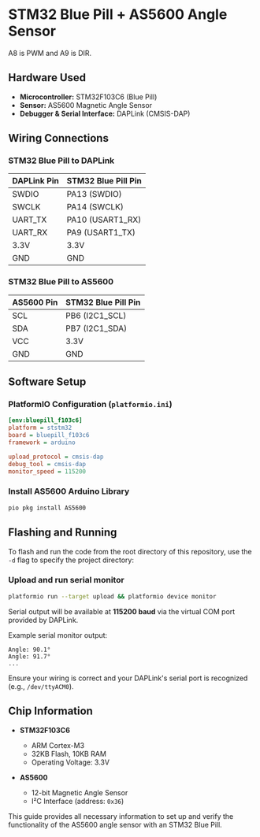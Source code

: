 # STM32 Blue Pill + AS5600 Angle Sensor

A8 is PWM and A9 is DIR.

## Hardware Used

* **Microcontroller:** STM32F103C6 (Blue Pill)
* **Sensor:** AS5600 Magnetic Angle Sensor
* **Debugger & Serial Interface:** DAPLink (CMSIS-DAP)

## Wiring Connections

### STM32 Blue Pill to DAPLink

| DAPLink Pin | STM32 Blue Pill Pin |
| ----------- | ------------------- |
| SWDIO       | PA13 (SWDIO)        |
| SWCLK       | PA14 (SWCLK)        |
| UART\_TX    | PA10 (USART1\_RX)   |
| UART\_RX    | PA9 (USART1\_TX)    |
| 3.3V        | 3.3V                |
| GND         | GND                 |

### STM32 Blue Pill to AS5600

| AS5600 Pin | STM32 Blue Pill Pin |
| ---------- | ------------------- |
| SCL        | PB6 (I2C1\_SCL)     |
| SDA        | PB7 (I2C1\_SDA)     |
| VCC        | 3.3V                |
| GND        | GND                 |

## Software Setup

### PlatformIO Configuration (`platformio.ini`)

```ini
[env:bluepill_f103c6]
platform = ststm32
board = bluepill_f103c6
framework = arduino

upload_protocol = cmsis-dap
debug_tool = cmsis-dap
monitor_speed = 115200
```

### Install AS5600 Arduino Library

```bash
pio pkg install AS5600
```

## Flashing and Running

To flash and run the code from the root directory of this repository, use the `-d` flag to specify the project directory:

### Upload and run serial monitor

```bash
platformio run --target upload && platformio device monitor
```

Serial output will be available at **115200 baud** via the virtual COM port provided by DAPLink.

Example serial monitor output:

```
Angle: 90.1°
Angle: 91.7°
...
```

Ensure your wiring is correct and your DAPLink's serial port is recognized (e.g., `/dev/ttyACM0`).

## Chip Information

* **STM32F103C6**

  * ARM Cortex-M3
  * 32KB Flash, 10KB RAM
  * Operating Voltage: 3.3V

* **AS5600**

  * 12-bit Magnetic Angle Sensor
  * I²C Interface (address: `0x36`)

This guide provides all necessary information to set up and verify the functionality of the AS5600 angle sensor with an STM32 Blue Pill.
